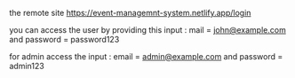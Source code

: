 the remote site https://event-managemnt-system.netlify.app/login


you can access the user by providing this input : mail = john@example.com and password = password123

for admin access the input : email = admin@example.com and password = admin123
